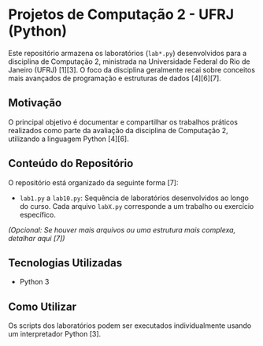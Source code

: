 # Projetos de Computação 2 - UFRJ (Python)

Este repositório armazena os laboratórios (`lab*.py`) desenvolvidos para a disciplina de Computação 2, ministrada na Universidade Federal do Rio de Janeiro (UFRJ) [1][3]. O foco da disciplina geralmente recai sobre conceitos mais avançados de programação e estruturas de dados [4][6][7].

## Motivação

O principal objetivo é documentar e compartilhar os trabalhos práticos realizados como parte da avaliação da disciplina de Computação 2, utilizando a linguagem Python [4][6].

## Conteúdo do Repositório

O repositório está organizado da seguinte forma [7]:

*   `lab1.py` a `lab10.py`: Sequência de laboratórios desenvolvidos ao longo do curso. Cada arquivo `labX.py` corresponde a um trabalho ou exercício específico.

*(Opcional: Se houver mais arquivos ou uma estrutura mais complexa, detalhar aqui [7])*

## Tecnologias Utilizadas

*   Python 3 

## Como Utilizar

Os scripts dos laboratórios podem ser executados individualmente usando um interpretador Python [3].

